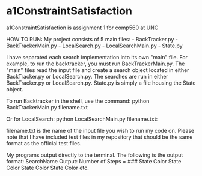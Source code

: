 # a1ConstraintSatisfaction

a1ConstraintSatisfaction is assignment 1 for comp560 at UNC

HOW TO RUN:
My project consists of 5 main files:
    - BackTracker.py
    - BackTrackerMain.py
    - LocalSearch.py
    - LocalSearchMain.py
    - State.py
    
I have separated each search implementation into its own "main" file. For example, to run the backtracker, you must run BackTrackerMain.py.
The "main" files read the input file and create a search object located in either BackTracker.py or LocalSearch.py.
The searches are run in either BackTracker.py or LocalSearch.py.
State.py is simply a file housing the State object.

To run Backtracker in the shell, use the command:
    python BackTrackerMain.py filename.txt

Or for LocalSearch:
    python LocalSearchMain.py filename.txt:
    
filename.txt is the name of the input file you wish to run my code on.
Please note that I have included test files in my repository that should be the same format as the official test files.

My programs output directly to the terminal.
The following is the output format:
    SearchName Output:
    Number of Steps = ###
    State Color
    State Color
    State Color
    State Color
    etc.
    

